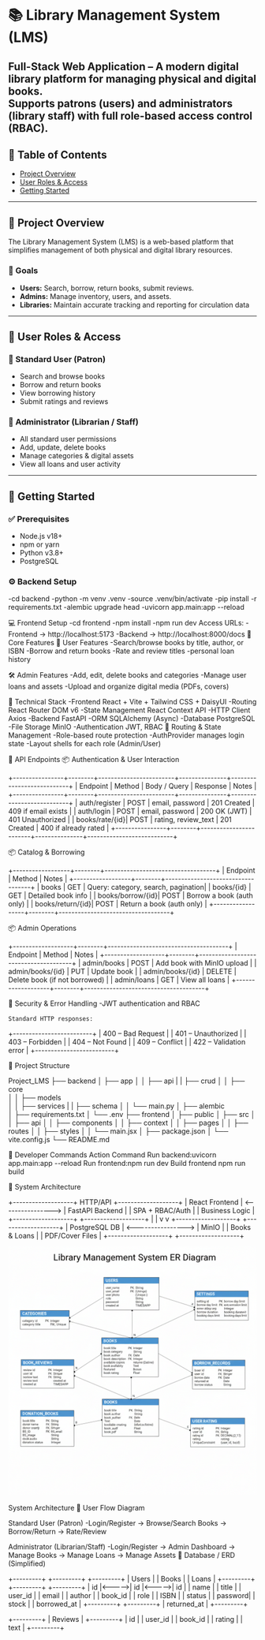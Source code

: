 # 📚 Library Management System (LMS)

Full-Stack Web Application – A modern digital library platform for managing physical and digital books.  
Supports patrons (users) and administrators (library staff) with full role-based access control (RBAC).
---
## 🔹 Table of Contents
- [Project Overview](#-project-overview)
- [User Roles & Access](#-user-roles--access)
- [Getting Started](#-getting-started)
---
## 🔹 Project Overview
The Library Management System (LMS) is a web-based platform that simplifies management of both physical and digital library resources.

### 🎯 Goals

- **Users:** Search, borrow, return books, submit reviews.  
- **Admins:** Manage inventory, users, and assets.  
- **Libraries:** Maintain accurate tracking and reporting for circulation data
  
---
## 🔹 User Roles & Access
### 👤 Standard User (Patron)
- Search and browse books  
- Borrow and return books  
- View borrowing history  
- Submit ratings and reviews
   

### 🧭 Administrator (Librarian / Staff)
- All standard user permissions  
- Add, update, delete books  
- Manage categories & digital assets  
- View all loans and user activity
  
---
## 🔹 Getting Started
### ✅ Prerequisites
- Node.js v18+
- npm or yarn
- Python v3.8+
- PostgreSQL
### ⚙️ Backend Setup
 -cd backend
 -python -m venv .venv
 -source .venv/bin/activate
 -pip install -r requirements.txt
 -alembic upgrade head
 -uvicorn app.main:app --reload
  

💻 Frontend Setup
 -cd frontend 
 -npm install 
 -npm run dev
Access URLs:
 -Frontend → http://localhost:5173
 -Backend  → http://localhost:8000/docs
🔹 Core Features
👥 User Features
   -Search/browse books by title, author, or ISBN
   -Borrow and return books
   -Rate and review titles
   -personal loan history

🛠️ Admin Features
   -Add, edit, delete books and categories
   -Manage user loans and assets
   -Upload and organize digital media (PDFs, covers)

🔹 Technical Stack
  -Frontend	React + Vite + Tailwind CSS + DaisyUI
  -Routing	React Router DOM v6
  -State Management	React Context API
  -HTTP Client	Axios
  -Backend	FastAPI
  -ORM	SQLAlchemy (Async)
  -Database	PostgreSQL
  -File Storage	MinIO
  -Authentication	JWT, RBAC
🔹 Routing & State Management
  -Role-based route protection
  -AuthProvider manages login state
  -Layout shells for each role (Admin/User)

🔹 API Endpoints
📦 Authentication & User Interaction

+----------------+--------+------------------------+---------------+---------------------------+
| Endpoint       | Method | Body / Query           | Response      | Notes                     |
+----------------+--------+------------------------+---------------+---------------------------+
| auth/register  | POST   | email, password        | 201 Created   | 409 if email exists       |
| auth/login     | POST   | email, password        | 200 OK (JWT)  | 401 Unauthorized          |
| books/rate/{id}| POST   | rating, review_text    | 201 Created   | 400 if already rated      |
+----------------+--------+------------------------+---------------+---------------------------+

📦 Catalog & Borrowing

+------------------+--------+-----------------------------------+
| Endpoint         | Method | Notes                             |
+------------------+--------+-----------------------------------+
| books            | GET    | Query: category, search, pagination|
| books/{id}       | GET    | Detailed book info                 |
| books/borrow/{id}| POST   | Borrow a book (auth only)          |
| books/return/{id}| POST   | Return a book (auth only)          |
+------------------+--------+-----------------------------------+

📦 Admin Operations

+-------------------+--------+--------------------------------------+
| Endpoint          | Method | Notes                                |
+-------------------+--------+--------------------------------------+
| admin/books       | POST   | Add book with MinIO upload           |
| admin/books/{id}  | PUT    | Update book                          |
| admin/books/{id}  | DELETE | Delete book (if not borrowed)        |
| admin/loans       | GET    | View all loans                       |
+-------------------+--------+--------------------------------------+

🔹 Security & Error Handling
  -JWT authentication and RBAC

    Standard HTTP responses:
+-------------------------+
| 400 – Bad Request       |
| 401 – Unauthorized      |
| 403 – Forbidden         |
| 404 – Not Found         |
| 409 – Conflict          |
| 422 – Validation error  |
+-------------------------+

🔹 Project Structure

Project_LMS
├── backend
│   ├── app
│   │   ├── api 
|   |   ├── crud
│   │   ├── core  
│   │   ├── models    
│   │   ├── services
|   |   ├── schema
│   │   └── main.py
│   ├── alembic       
│   ├── requirements.txt
│   └── .env
├── frontend
│   ├── public
│   ├── src
│   │   ├── api
│   │   ├── components
│   │   ├── context
│   │   ├── pages
│   │   ├── routes
│   │   ├── styles
│   │   └── main.jsx
│   ├── package.json
│   └── vite.config.js
└── README.md

🔹 Developer Commands
Action	Command
Run backend:uvicorn app.main:app --reload
Run frontend:npm run dev
Build frontend	npm run build

🔹 System Architecture

+-------------------+      HTTP/API       +-------------------+
|   React Frontend  | <----------------> |   FastAPI Backend |
|  SPA + RBAC/Auth  |                    |  Business Logic   |
+-------------------+                    +-------------------+
        |                                      |
        v                                      v
+-------------------+                    +-------------------+
|   PostgreSQL DB   | <----------------> |      MinIO        |
|  Books & Loans    |                    |  PDF/Cover Files  |
+-------------------+                    +-------------------+

![System Architecture](assets/Diagram.png)


System Architecture
🔹 User Flow Diagram

Standard User (Patron)
 -Login/Register → Browse/Search Books → Borrow/Return → Rate/Review

Administrator (Librarian/Staff)
 -Login/Register → Admin Dashboard → Manage Books → Manage Loans → Manage Assets
🔹 Database / ERD (Simplified)

+---------+       +---------+       +---------+
|  Users  |       |  Books  |       |  Loans  |
+---------+       +---------+       +---------+
| id      |<----->| id      |<----->| id      |
| name    |       | title   |       | user_id |
| email   |       | author  |       | book_id |
| role    |       | ISBN    |       | status  |
| password|       | stock   |       | borrowed_at |
+---------+       +---------+       | returned_at |
                                     +---------+

+---------+
| Reviews |
+---------+
| id      |
| user_id |
| book_id |
| rating  |
| text    |
+---------+
